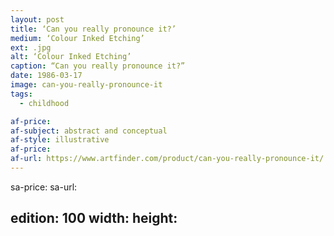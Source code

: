 ```yaml
---
layout: post
title: ‘Can you really pronounce it?’
medium: ‘Colour Inked Etching’
ext: .jpg
alt: ‘Colour Inked Etching’
caption: “Can you really pronounce it?”
date: 1986-03-17
image: can-you-really-pronounce-it
tags:
  - childhood

af-price:
af-subject: abstract and conceptual
af-style: illustrative
af-price:
af-url: https://www.artfinder.com/product/can-you-really-pronounce-it/
---
```



sa-price:
sa-url:

edition: 100
width: 
height: 
---

